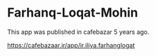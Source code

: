 # Farhanq-Loqat-Mohin
This app was published in cafebazar 5 years ago.

https://cafebazaar.ir/app/ir.iliya.farhanglogat
